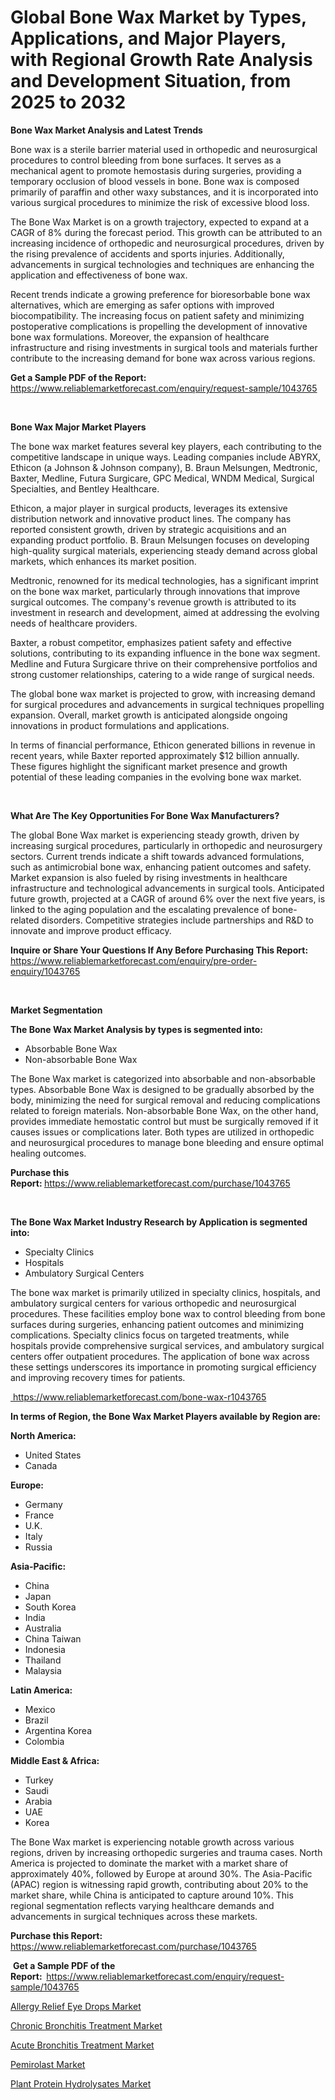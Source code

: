 <p><h1>Global Bone Wax Market by Types, Applications, and Major Players, with Regional Growth Rate Analysis and Development Situation, from 2025 to 2032</h1></p><p><strong>Bone Wax Market Analysis and Latest Trends</strong></p>
<p><p>Bone wax is a sterile barrier material used in orthopedic and neurosurgical procedures to control bleeding from bone surfaces. It serves as a mechanical agent to promote hemostasis during surgeries, providing a temporary occlusion of blood vessels in bone. Bone wax is composed primarily of paraffin and other waxy substances, and it is incorporated into various surgical procedures to minimize the risk of excessive blood loss.</p><p>The Bone Wax Market is on a growth trajectory, expected to expand at a CAGR of 8% during the forecast period. This growth can be attributed to an increasing incidence of orthopedic and neurosurgical procedures, driven by the rising prevalence of accidents and sports injuries. Additionally, advancements in surgical technologies and techniques are enhancing the application and effectiveness of bone wax. </p><p>Recent trends indicate a growing preference for bioresorbable bone wax alternatives, which are emerging as safer options with improved biocompatibility. The increasing focus on patient safety and minimizing postoperative complications is propelling the development of innovative bone wax formulations. Moreover, the expansion of healthcare infrastructure and rising investments in surgical tools and materials further contribute to the increasing demand for bone wax across various regions.</p></p>
<p><strong>Get a Sample PDF of the Report:&nbsp;</strong> <a href="https://www.reliablemarketforecast.com/enquiry/request-sample/1043765?utm_campaign=1875&utm_medium=2&utm_source=Github&utm_content=ia&utm_term=08032025&utm_id=bone-wax">https://www.reliablemarketforecast.com/enquiry/request-sample/1043765</a></p>
<p>&nbsp;</p>
<p><strong>Bone Wax Major Market Players</strong></p>
<p><p>The bone wax market features several key players, each contributing to the competitive landscape in unique ways. Leading companies include ABYRX, Ethicon (a Johnson & Johnson company), B. Braun Melsungen, Medtronic, Baxter, Medline, Futura Surgicare, GPC Medical, WNDM Medical, Surgical Specialties, and Bentley Healthcare.</p><p>Ethicon, a major player in surgical products, leverages its extensive distribution network and innovative product lines. The company has reported consistent growth, driven by strategic acquisitions and an expanding product portfolio. B. Braun Melsungen focuses on developing high-quality surgical materials, experiencing steady demand across global markets, which enhances its market position.</p><p>Medtronic, renowned for its medical technologies, has a significant imprint on the bone wax market, particularly through innovations that improve surgical outcomes. The company's revenue growth is attributed to its investment in research and development, aimed at addressing the evolving needs of healthcare providers.</p><p>Baxter, a robust competitor, emphasizes patient safety and effective solutions, contributing to its expanding influence in the bone wax segment. Medline and Futura Surgicare thrive on their comprehensive portfolios and strong customer relationships, catering to a wide range of surgical needs.</p><p>The global bone wax market is projected to grow, with increasing demand for surgical procedures and advancements in surgical techniques propelling expansion. Overall, market growth is anticipated alongside ongoing innovations in product formulations and applications. </p><p>In terms of financial performance, Ethicon generated billions in revenue in recent years, while Baxter reported approximately $12 billion annually. These figures highlight the significant market presence and growth potential of these leading companies in the evolving bone wax market.</p></p>
<p>&nbsp;</p>
<p><strong>What Are The Key Opportunities For Bone Wax Manufacturers?</strong></p>
<p><p>The global Bone Wax market is experiencing steady growth, driven by increasing surgical procedures, particularly in orthopedic and neurosurgery sectors. Current trends indicate a shift towards advanced formulations, such as antimicrobial bone wax, enhancing patient outcomes and safety. Market expansion is also fueled by rising investments in healthcare infrastructure and technological advancements in surgical tools. Anticipated future growth, projected at a CAGR of around 6% over the next five years, is linked to the aging population and the escalating prevalence of bone-related disorders. Competitive strategies include partnerships and R&D to innovate and improve product efficacy.</p></p>
<p><strong>Inquire or Share Your Questions If Any Before Purchasing This Report:</strong> <a href="https://www.reliablemarketforecast.com/enquiry/pre-order-enquiry/1043765?utm_campaign=1875&utm_medium=2&utm_source=Github&utm_content=ia&utm_term=08032025&utm_id=bone-wax">https://www.reliablemarketforecast.com/enquiry/pre-order-enquiry/1043765</a></p>
<p>&nbsp;</p>
<p><strong>Market Segmentation</strong></p>
<p><strong>The Bone Wax Market Analysis by types is segmented into:</strong></p>
<p><ul><li>Absorbable Bone Wax</li><li>Non-absorbable Bone Wax</li></ul></p>
<p><p>The Bone Wax market is categorized into absorbable and non-absorbable types. Absorbable Bone Wax is designed to be gradually absorbed by the body, minimizing the need for surgical removal and reducing complications related to foreign materials. Non-absorbable Bone Wax, on the other hand, provides immediate hemostatic control but must be surgically removed if it causes issues or complications later. Both types are utilized in orthopedic and neurosurgical procedures to manage bone bleeding and ensure optimal healing outcomes.</p></p>
<p><strong>Purchase this Report:&nbsp;</strong><a href="https://www.reliablemarketforecast.com/purchase/1043765?utm_campaign=1875&utm_medium=2&utm_source=Github&utm_content=ia&utm_term=08032025&utm_id=bone-wax">https://www.reliablemarketforecast.com/purchase/1043765</a></p>
<p>&nbsp;</p>
<p><strong>The Bone Wax Market Industry Research by Application is segmented into:</strong></p>
<p><ul><li>Specialty Clinics</li><li>Hospitals</li><li>Ambulatory Surgical Centers</li></ul></p>
<p><p>The bone wax market is primarily utilized in specialty clinics, hospitals, and ambulatory surgical centers for various orthopedic and neurosurgical procedures. These facilities employ bone wax to control bleeding from bone surfaces during surgeries, enhancing patient outcomes and minimizing complications. Specialty clinics focus on targeted treatments, while hospitals provide comprehensive surgical services, and ambulatory surgical centers offer outpatient procedures. The application of bone wax across these settings underscores its importance in promoting surgical efficiency and improving recovery times for patients.</p></p>
<p><a href="https://www.reliablemarketforecast.com/bone-wax-r1043765?utm_campaign=1875&utm_medium=2&utm_source=Github&utm_content=ia&utm_term=08032025&utm_id=bone-wax">&nbsp;https://www.reliablemarketforecast.com/bone-wax-r1043765</a></p>
<p><strong>In terms of Region, the Bone Wax Market Players available by Region are:</strong></p>
<p>
    <p> <strong> North America: </strong>
        <ul>
            <li>United States</li>
            <li>Canada</li>
        </ul>
        </p> 
    <p> <strong> Europe: </strong>
        <ul>
            <li>Germany</li>
            <li>France</li>
            <li>U.K.</li>
            <li>Italy</li>
            <li>Russia</li>
        </ul>
        </p> 
    <p> <strong> Asia-Pacific: </strong>
        <ul>
            <li>China</li>
            <li>Japan</li>
            <li>South Korea</li>
            <li>India</li>
            <li>Australia</li>
            <li>China Taiwan</li>
            <li>Indonesia</li>
            <li>Thailand</li>
            <li>Malaysia</li>
        </ul>
        </p> 
    <p> <strong> Latin America: </strong>
        <ul>
            <li>Mexico</li>
            <li>Brazil</li>
            <li>Argentina Korea</li>
            <li>Colombia</li>
        </ul>
        </p> 
    <p> <strong> Middle East & Africa: </strong>
        <ul>
            <li>Turkey</li>
            <li>Saudi</li>
            <li>Arabia</li>
            <li>UAE</li>
            <li>Korea</li>
        </ul>
    </p>
    </p>
<p><p>The Bone Wax market is experiencing notable growth across various regions, driven by increasing orthopedic surgeries and trauma cases. North America is projected to dominate the market with a market share of approximately 40%, followed by Europe at around 30%. The Asia-Pacific (APAC) region is witnessing rapid growth, contributing about 20% to the market share, while China is anticipated to capture around 10%. This regional segmentation reflects varying healthcare demands and advancements in surgical techniques across these markets.</p></p>
<p><strong>Purchase this Report: </strong><a href="https://www.reliablemarketforecast.com/purchase/1043765?utm_campaign=1875&utm_medium=2&utm_source=Github&utm_content=ia&utm_term=08032025&utm_id=bone-wax">https://www.reliablemarketforecast.com/purchase/1043765</a></p>
<p>&nbsp;<strong>Get a Sample PDF of the Report:&nbsp;&nbsp;</strong><a href="https://www.reliablemarketforecast.com/enquiry/request-sample/1043765?utm_campaign=1875&utm_medium=2&utm_source=Github&utm_content=ia&utm_term=08032025&utm_id=bone-wax">https://www.reliablemarketforecast.com/enquiry/request-sample/1043765</a></p>
<p><strong></strong></p>
<p><p><a href="https://github.com/doganaqev/Market-Research-Report-List-1/blob/main/allergy-relief-eye-drops-market.md?utm_campaign=1875&utm_medium=2&utm_source=Github&utm_content=ia&utm_term=08032025&utm_id=bone-wax">Allergy Relief Eye Drops Market</a></p><p><a href="https://github.com/yenagmah/Market-Research-Report-List-1/blob/main/chronic-bronchitis-treatment-market.md?utm_campaign=1875&utm_medium=2&utm_source=Github&utm_content=ia&utm_term=08032025&utm_id=bone-wax">Chronic Bronchitis Treatment Market</a></p><p><a href="https://github.com/rentzszaszjn/Market-Research-Report-List-1/blob/main/acute-bronchitis-treatment-market.md?utm_campaign=1875&utm_medium=2&utm_source=Github&utm_content=ia&utm_term=08032025&utm_id=bone-wax">Acute Bronchitis Treatment Market</a></p><p><a href="https://github.com/navodfetiya/Market-Research-Report-List-1/blob/main/pemirolast-market.md?utm_campaign=1875&utm_medium=2&utm_source=Github&utm_content=ia&utm_term=08032025&utm_id=bone-wax">Pemirolast Market</a></p><p><a href="https://github.com/omemaeuseda/Market-Research-Report-List-1/blob/main/plant-protein-hydrolysates-market.md?utm_campaign=1875&utm_medium=2&utm_source=Github&utm_content=ia&utm_term=08032025&utm_id=bone-wax">Plant Protein Hydrolysates Market</a></p></p>